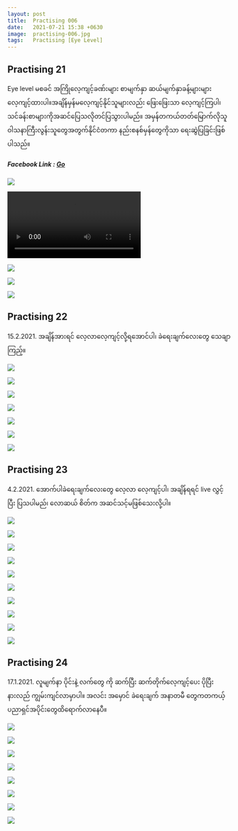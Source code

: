 ```yaml
---
layout: post
title:  Practising 006
date:   2021-07-21 15:38 +0630
image:  practising-006.jpg
tags:   Practising [Eye Level]
---
```

## Practising 21
Eye level မစခင် အကြိုလေ့ကျင့်ခဏ်းများ စာမျက်နှာ ဆယ်မျက်နှာခန့်များများလေ့ကျင့်ထားပါ။အချိန်မှန်မလေ့ကျင့်နိုင်သူများလည်း ဖြေးဖြေးသာ လေ့ကျင့်ကြပါ၊ သင်ခန်းစာများကိုအဆင်ပြေသလိုတင်ပြသွားပါမည်။ အမှန်တကယ်တတ်မြောက်လိုသူ ဝါသနာကြီးလွန်းသူတွေအတွက်နိုင်ငံတကာ နည်းစနစ်မှန်တွေကိုသာ ရေးဆွဲပြခြင်းဖြစ်ပါသည်။

##### Facebook Link : [Go](https://www.facebook.com/groups/243207936740930/posts/250487686012955/)

![]({{site.baseurl}}/img/practising-006/021-01.jpg)

![]({{site.baseurl}}/img/practising-006/021-01.mp4)

![]({{site.baseurl}}/img/practising-006/021-02.jpg)

![]({{site.baseurl}}/img/practising-006/021-03.jpg)

![]({{site.baseurl}}/img/practising-006/021-04.jpg)

## Practising 22
15.2.2021. အချိန်အားရင် လေ့လာလေ့ကျင့်လို့ရအောင်ပါ၊ ခဲရေးချက်လေးတွေ သေချာကြည့်။

![]({{site.baseurl}}/img/practising-006/022-01.jpg)

![]({{site.baseurl}}/img/practising-006/022-02.jpg)

![]({{site.baseurl}}/img/practising-006/022-03.jpg)

![]({{site.baseurl}}/img/practising-006/022-04.jpg)

![]({{site.baseurl}}/img/practising-006/022-05.jpg)

![]({{site.baseurl}}/img/practising-006/022-06.jpg)

![]({{site.baseurl}}/img/practising-006/022-07.jpg)

## Practising 23
4.2.2021. အောက်ပါခဲရေးချက်လေးတွေ လေ့လာ လေ့ကျင့်ပါ၊ အချိန်ရရင် live လွှင့်ပြီး ပြသပါမည်၊ လောဆယ် စိတ်က အဆင်သင့်မဖြစ်သေးလို့ပါ။

![]({{site.baseurl}}/img/practising-006/023-01.jpg)

![]({{site.baseurl}}/img/practising-006/023-02.jpg)

![]({{site.baseurl}}/img/practising-006/023-03.jpg)

![]({{site.baseurl}}/img/practising-006/023-04.jpg)

![]({{site.baseurl}}/img/practising-006/023-05.jpg)

![]({{site.baseurl}}/img/practising-006/023-06.jpg)

![]({{site.baseurl}}/img/practising-006/023-07.jpg)

![]({{site.baseurl}}/img/practising-006/023-08.jpg)

![]({{site.baseurl}}/img/practising-006/023-09.jpg)

![]({{site.baseurl}}/img/practising-006/023-10.jpg)

## Practising 24
17.1.2021.  လူမျက်နာ ပိုင်းနဲ့ လက်တွေ ကို ဆက်ပြီး ဆက်တိုက်လေ့ကျင့်ပေး ပိုပြီးနားလည် ကျွမ်းကျင်လာမှာပါ။ အလင်း အမှောင် ခဲရေးချက် အနာတမီ တွေကတကယ့် ပညာရှင်အပိုင်းတွေထိရောက်လာနေပီ။

![]({{site.baseurl}}/img/practising-006/024-01.jpg)

![]({{site.baseurl}}/img/practising-006/024-02.jpg)

![]({{site.baseurl}}/img/practising-006/024-03.jpg)

![]({{site.baseurl}}/img/practising-006/024-04.jpg)

![]({{site.baseurl}}/img/practising-006/024-05.jpg)

![]({{site.baseurl}}/img/practising-006/024-06.jpg)

![]({{site.baseurl}}/img/practising-006/024-07.jpg)

![]({{site.baseurl}}/img/practising-006/024-08.jpg)
